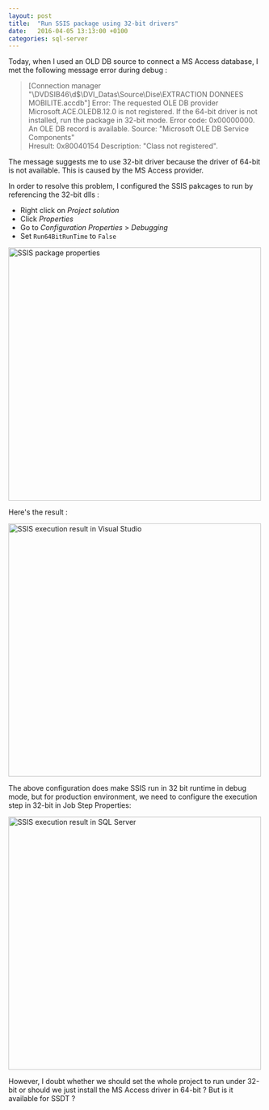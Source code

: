```yaml
---
layout: post
title:  "Run SSIS package using 32-bit drivers"
date:   2016-04-05 13:13:00 +0100
categories: sql-server
---
```


Today, when I used an OLD DB source to connect a MS Access database, I met the 
following message error during debug :

> [Connection manager "\\DVDSIB46\d$\DVI_Datas\Source\Dise\EXTRACTION DONNEES 
MOBILITE.accdb"] Error: The requested OLE DB provider Microsoft.ACE.OLEDB.12.0 
is not registered. If the 64-bit driver is not installed, run the package in 
32-bit mode. Error code: 0x00000000.
An OLE DB record is available.  Source: "Microsoft OLE DB Service Components"  
Hresult: 0x80040154  Description: "Class not registered".

The message suggests me to use 32-bit driver because the driver of 64-bit is not 
available. This is caused by the MS Access provider. 

In order to resolve this problem, I configured the SSIS pakcages to run by
referencing the 32-bit dlls : 

<!--more-->

* Right click on _Project solution_
* Click _Properties_
* Go to _Configuration Properties_ > _Debugging_
* Set `Run64BitRunTime` to `False`

<img src="{{ site.url }}/assets/20160405-solution-properties.png" width="500" alt="SSIS package properties">

Here's the result :

<img src="{{ site.url }}/assets/20160405-result.png" width="500" alt="SSIS execution result in Visual Studio">

The above configuration does make SSIS run in 32 bit runtime in debug mode, but for production environment, we need 
to configure the execution step in 32-bit in Job Step Properties:

<img src="{{ site.url }}/assets/20160405-solution-properties-2.png" width="500" alt="SSIS execution result in SQL Server">

However, I doubt whether we should set the whole project to run under 32-bit or
should we just install the MS Access driver in 64-bit ? But is it available for 
SSDT ?

